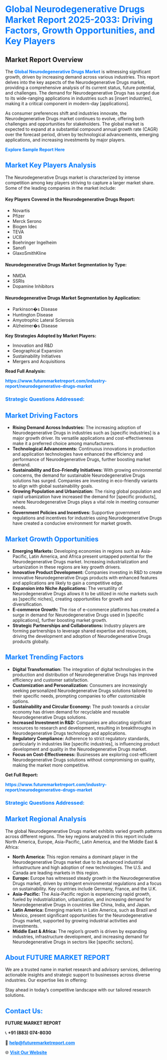 <h1 style="color: #007BFF;">Global Neurodegenerative Drugs Market Report 2025-2033: Driving Factors, Growth Opportunities, and Key Players</h1>

<section id="overview">
<h2>Market Report Overview</h2>
<p>The <a href="https://www.futuremarketreport.com/industry-report/neurodegenerative-drugs-market" style="color: #007BFF; text-decoration: none;"><strong>Global Neurodegenerative Drugs Market</strong></a> is witnessing significant growth, driven by increasing demand across various industries. This report delves into the key aspects of the Neurodegenerative Drugs market, providing a comprehensive analysis of its current status, future potential, and challenges. The demand for Neurodegenerative Drugs has surged due to its wide-ranging applications in industries such as [insert industries], making it a critical component in modern-day [applications].</p>
<p>As consumer preferences shift and industries innovate, the Neurodegenerative Drugs market continues to evolve, offering both challenges and opportunities for stakeholders. The global market is expected to expand at a substantial compound annual growth rate (CAGR) over the forecast period, driven by technological advancements, emerging applications, and increasing investments by major players.</p>
</section>

<section id="overview">
<p><a href="https://www.futuremarketreport.com/request-sample/reportId=36206" style="color: #007BFF; text-decoration: none;"><strong>Explore Sample Report Here</strong></a></p>
</section>

<section id="key-players">
<h2 style="color: #007BFF;">Market Key Players Analysis</h2>
<p>The Neurodegenerative Drugs market is characterized by intense competition among key players striving to capture a larger market share. Some of the leading companies in the market include:</p>
<h4>Key Players Covered in the Neurodegenerative Drugs Report:</h4>
<ul><li>Novartis</li><li>Pfizer</li><li>Merck Serono</li><li>Biogen Idec</li><li>TEVA</li><li>UCB</li><li>Boehringer Ingelheim</li><li>Sanofi</li><li>GlaxoSmithKline</li></ul>
<h4>Neurodegenerative Drugs Market Segmentation by Type:</h4>
<ul><li>NMDA</li><li>SSRIs</li><li>Dopamine Inhibitors</li></ul>

<h4>Neurodegenerative Drugs Market Segmentation by Application:</h4>
<ul><li>Parkinson�s Disease</li><li>Huntington Disease</li><li>Amyotrophic Lateral Sclerosis</li><li>Alzheimer�s Disease</li></ul>
<p><strong>Key Strategies Adopted by Market Players:</strong></p>
<ul>
<li>Innovation and R&D</li>
<li>Geographical Expansion</li>
<li>Sustainability Initiatives</li>
<li>Mergers and Acquisitions</li>
</ul>
</section>

<section>
<p><strong>Read Full Analysis: </strong></p><a href="https://www.futuremarketreport.com/industry-report/neurodegenerative-drugs-market" style="color: #007BFF; text-decoration: none;"><strong>https://www.futuremarketreport.com/industry-report/neurodegenerative-drugs-market</strong></a>
<h3 style="color: #007BFF;">Strategic Questions Addressed:</h3>
</section>

<section id="driving-factors">
<h2 style="color: #007BFF;">Market Driving Factors</h2>
<ul>
<li><strong>Rising Demand Across Industries:</strong> The increasing adoption of Neurodegenerative Drugs in industries such as [specific industries] is a major growth driver. Its versatile applications and cost-effectiveness make it a preferred choice among manufacturers.</li>
<li><strong>Technological Advancements:</strong> Continuous innovations in production and application technologies have enhanced the efficiency and performance of Neurodegenerative Drugs, further boosting market demand.</li>
<li><strong>Sustainability and Eco-Friendly Initiatives:</strong> With growing environmental concerns, the demand for sustainable Neurodegenerative Drugs solutions has surged. Companies are investing in eco-friendly variants to align with global sustainability goals.</li>
<li><strong>Growing Population and Urbanization:</strong> The rising global population and rapid urbanization have increased the demand for [specific products], where Neurodegenerative Drugs plays a vital role in meeting consumer needs.</li>
<li><strong>Government Policies and Incentives:</strong> Supportive government regulations and incentives for industries using Neurodegenerative Drugs have created a conducive environment for market growth.</li>
</ul>
</section>

<section id="growth-opportunities">
<h2 style="color: #007BFF;">Market Growth Opportunities</h2>
<ul>
<li><strong>Emerging Markets:</strong> Developing economies in regions such as Asia-Pacific, Latin America, and Africa present untapped potential for the Neurodegenerative Drugs market. Increasing industrialization and urbanization in these regions are key growth drivers.</li>
<li><strong>Innovative Product Development:</strong> Companies investing in R&D to create innovative Neurodegenerative Drugs products with enhanced features and applications are likely to gain a competitive edge.</li>
<li><strong>Expansion into Niche Applications:</strong> The versatility of Neurodegenerative Drugs allows it to be utilized in niche markets such as [specific niches], creating opportunities for growth and diversification.</li>
<li><strong>E-commerce Growth:</strong> The rise of e-commerce platforms has created a surge in demand for Neurodegenerative Drugs used in [specific applications], further boosting market growth.</li>
<li><strong>Strategic Partnerships and Collaborations:</strong> Industry players are forming partnerships to leverage shared expertise and resources, driving the development and adoption of Neurodegenerative Drugs products globally.</li>
</ul>
</section>

<section id="trending-factors">
<h2 style="color: #007BFF;">Market Trending Factors</h2>
<ul>
<li><strong>Digital Transformation:</strong> The integration of digital technologies in the production and distribution of Neurodegenerative Drugs has improved efficiency and customer satisfaction.</li>
<li><strong>Customization and Personalization:</strong> Consumers are increasingly seeking personalized Neurodegenerative Drugs solutions tailored to their specific needs, prompting companies to offer customizable options.</li>
<li><strong>Sustainability and Circular Economy:</strong> The push towards a circular economy has driven demand for recyclable and reusable Neurodegenerative Drugs solutions.</li>
<li><strong>Increased Investment in R&D:</strong> Companies are allocating significant resources to research and development, resulting in breakthroughs in Neurodegenerative Drugs technology and applications.</li>
<li><strong>Regulatory Compliance:</strong> Adherence to strict regulatory standards, particularly in industries like [specific industries], is influencing product development and quality in the Neurodegenerative Drugs market.</li>
<li><strong>Focus on Cost-Effectiveness:</strong> Businesses are exploring cost-efficient Neurodegenerative Drugs solutions without compromising on quality, making the market more competitive.</li>
</ul>
</section>

<section>
<p><strong>Get Full Report: </strong></p><a href="https://www.futuremarketreport.com/industry-report/neurodegenerative-drugs-market" style="color: #007BFF; text-decoration: none;"><strong>https://www.futuremarketreport.com/industry-report/neurodegenerative-drugs-market</strong></a>
<h3 style="color: #007BFF;">Strategic Questions Addressed:</h3>
</section>


<section id="regional-analysis">
<h2 style="color: #007BFF;">Market Regional Analysis</h2>
<p>The global Neurodegenerative Drugs market exhibits varied growth patterns across different regions. The key regions analyzed in this report include North America, Europe, Asia-Pacific, Latin America, and the Middle East & Africa:</p>
<ul>
<li><strong>North America:</strong> This region remains a dominant player in the Neurodegenerative Drugs market due to its advanced industrial infrastructure and high adoption of new technologies. The U.S. and Canada are leading markets in this region.</li>
<li><strong>Europe:</strong> Europe has witnessed steady growth in the Neurodegenerative Drugs market, driven by stringent environmental regulations and a focus on sustainability. Key countries include Germany, France, and the U.K.</li>
<li><strong>Asia-Pacific:</strong> The Asia-Pacific region is experiencing rapid growth, fueled by industrialization, urbanization, and increasing demand for Neurodegenerative Drugs in countries like China, India, and Japan.</li>
<li><strong>Latin America:</strong> Emerging markets in Latin America, such as Brazil and Mexico, present significant opportunities for the Neurodegenerative Drugs market, supported by growing industrial activities and investments.</li>
<li><strong>Middle East & Africa:</strong> The region’s growth is driven by expanding industries, infrastructure development, and increasing demand for Neurodegenerative Drugs in sectors like [specific sectors].</li>
</ul>
</section>

<footer>
<h2 style="color: #007BFF;">About FUTURE MARKET REPORT</h2>
<p>We are a trusted name in market research and advisory services, delivering actionable insights and strategic support to businesses across diverse industries. Our expertise lies in offering:</p>

<p>Stay ahead in today’s competitive landscape with our tailored research solutions.</p>

<h2 style="color: #007BFF;">Contact Us:</h2>
<p><strong>FUTURE MARKET REPORT</strong></p>
<p>📞 <strong>+91 (883) 074-8030</strong></p>
<p>📧 <strong><a href="mailto:help@futuremarketreport.com" style="color: #007BFF;">help@futuremarketreport.com</a></strong></p>
<p>🌐 <strong><a href="https://www.futuremarketreport.com/" style="color: #007BFF;">Visit Our Website</a></strong></p>
</footer>